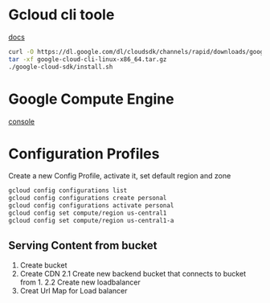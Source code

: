 # Gcloud cli toole
[docs](https://cloud.google.com/sdk/docs/install#deb)
```bash
curl -O https://dl.google.com/dl/cloudsdk/channels/rapid/downloads/google-cloud-cli-linux-x86_64.tar.gz
tar -xf google-cloud-cli-linux-x86_64.tar.gz
./google-cloud-sdk/install.sh
```
# Google Compute Engine
[console](https://console.cloud.google.com/home/dashboard?project=my-project-1549060401755)

# Configuration Profiles
Create a new Config Profile, activate it, set default
region and zone
```bash
gcloud config configurations list
gcloud config configurations create personal
gcloud config configurations activate personal
gcloud config set compute/region us-central1
gcloud config set compute/region us-central1-a
```

## Serving Content from bucket
1. Create bucket
2. Create CDN
    2.1 Create new backend bucket that connects to bucket from 1.
    2.2 Create new loadbalancer
3. Creat Url Map for Load balancer
